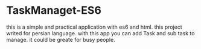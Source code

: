 # TaskManaget-ES6
this is a simple and practical application with es6 and html.
this project writed for persian language.
with this app you can add Task and sub task to manage.
it could be greate for busy people.
